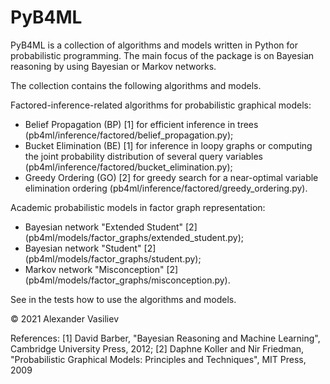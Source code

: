 # PyB4ML
PyB4ML is a collection of algorithms and models written in Python for probabilistic programming. The main focus of the package is on Bayesian reasoning by using Bayesian or Markov networks. 

The collection contains the following algorithms and models.

Factored-inference-related algorithms for probabilistic graphical models:
- Belief Propagation (BP) [1] for efficient inference in trees (pb4ml/inference/factored/belief_propagation.py);
- Bucket Elimination (BE) [1] for inference in loopy graphs or computing the joint probability distribution of several query variables (pb4ml/inference/factored/bucket_elimination.py);
- Greedy Ordering (GO) [2] for greedy search for a near-optimal variable elimination ordering (pb4ml/inference/factored/greedy_ordering.py).

Academic probabilistic models in factor graph representation:
- Bayesian network "Extended Student" [2] (pb4ml/models/factor_graphs/extended_student.py);
- Bayesian network "Student" [2] (pb4ml/models/factor_graphs/student.py);
- Markov network "Misconception" [2] (pb4ml/models/factor_graphs/misconception.py).

See in the tests how to use the algorithms and models.

© 2021 Alexander Vasiliev

References:
[1] David Barber, "Bayesian Reasoning and Machine Learning", Cambridge University Press, 2012;
[2] Daphne Koller and Nir Friedman, "Probabilistic Graphical Models: Principles and Techniques", MIT Press, 2009

